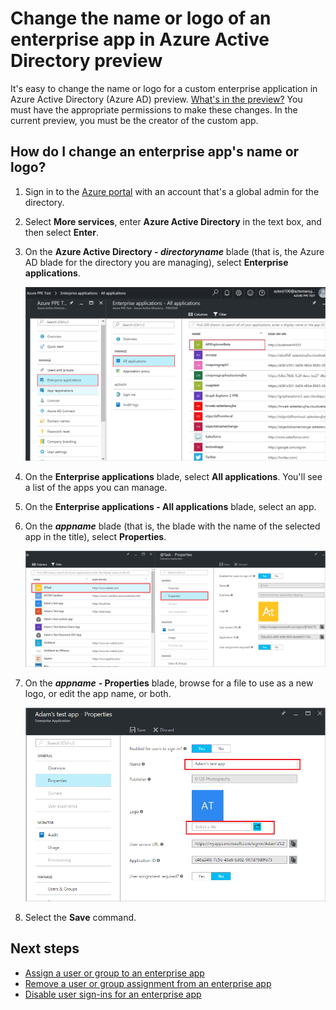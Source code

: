 <properties
	pageTitle="Change the name or logo of an enterprise app in Azure Active Directory preview | Azure"
	description="How to change the name or logo for a custom enterprise app in Azure Active Directory"
	services="active-directory"
	documentationCenter=""
	authors="curtand"
	manager="femila"
	editor=""/>

<tags
	ms.service="active-directory"
	ms.workload="identity"
	ms.tgt_pltfrm="na"
	ms.devlang="na"
	ms.topic="article"
	ms.date="09/12/2016"
	ms.author="curtand"
	wacn.date=""/>

# Change the name or logo of an enterprise app in Azure Active Directory preview

It's easy to change the name or logo for a custom enterprise application in Azure Active Directory (Azure AD) preview. [What's in the preview?](/documentation/articles/active-directory-preview-explainer/) You must have the appropriate permissions to make these changes. In the current preview, you must be the creator of the custom app.

## How do I change an enterprise app's name or logo?

1. Sign in to the [Azure portal](https://portal.azure.cn) with an account that's a global admin for the directory.

2. Select **More services**, enter **Azure Active Directory** in the text box, and then select **Enter**.

3. On the **Azure Active Directory - *directoryname*** blade (that is, the Azure AD blade for the directory you are managing), select **Enterprise applications**.

	![Opening Enterprise apps](./media/active-directory-coreapps-change-app-logo-azure-portal/open-enterprise-apps.png)

4. On the **Enterprise applications** blade, select **All applications**. You'll see a list of the apps you can manage.

5. On the **Enterprise applications - All applications** blade, select an app.

6. On the ***appname*** blade (that is, the blade with the name of the selected app in the title), select **Properties**.

	![Selecting the properties command](./media/active-directory-coreapps-change-app-logo-azure-portal/select-app.png)

7. On the ***appname*** **- Properties** blade, browse for a file to use as a new logo, or edit the app name, or both.

	![Changing the app logo or nameproperties command](./media/active-directory-coreapps-change-app-logo-azure-portal/change-logo.png)

8. Select the **Save** command.

## Next steps

- [Assign a user or group to an enterprise app](/documentation/articles/active-directory-coreapps-assign-user-azure-portal/)
- [Remove a user or group assignment from an enterprise app](/documentation/articles/active-directory-coreapps-remove-assignment-user-azure-portal/)
- [Disable user sign-ins for an enterprise app](/documentation/articles/active-directory-coreapps-disable-app-azure-portal/)
